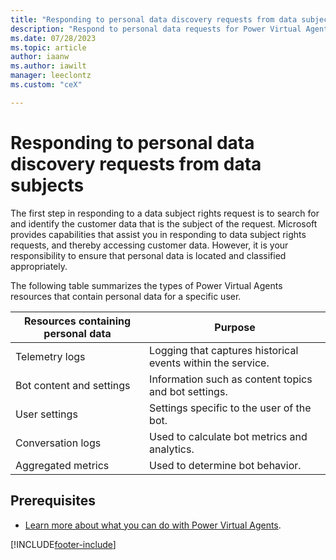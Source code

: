 ```yaml
---
title: "Responding to personal data discovery requests from data subjects"
description: "Respond to personal data requests for Power Virtual Agents."
ms.date: 07/28/2023
ms.topic: article
author: iaanw
ms.author: iawilt
manager: leeclontz
ms.custom: "ceX"

---
```


# Responding to personal data discovery requests from data subjects

The first step in responding to a data subject rights request is to search for and identify the customer data that is the subject of the request. Microsoft provides capabilities that assist you in responding to data subject rights requests, and thereby accessing customer data. However, it is your responsibility to ensure that personal data is located and classified appropriately.

The following table summarizes the types of Power Virtual Agents resources that contain personal data for a specific user.

| Resources containing personal data | Purpose                                                     |
| ---------------------------------- | ----------------------------------------------------------- |
| Telemetry logs                     | Logging that captures historical events within the service. |
| Bot content and settings           | Information such as content topics and bot settings.        |
| User settings                      | Settings specific to the user of the bot.                   |
| Conversation logs                  | Used to calculate bot metrics and analytics.                |
| Aggregated metrics                 | Used to determine bot behavior.                             |

## Prerequisites

- [Learn more about what you can do with Power Virtual Agents](fundamentals-what-is-power-virtual-agents.md).

[!INCLUDE[footer-include](includes/footer-banner.md)]
